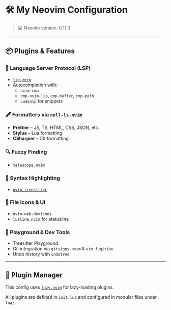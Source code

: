 # 🛠️ My Neovim Configuration

> 💻 Neovim version: 0.11.0

---

## 📦 Plugins & Features

### 🧠 Language Server Protocol (LSP)
- [`lsp-zero`](https://github.com/VonHeikemen/lsp-zero.nvim)
- Autocompletion with:
  - `nvim-cmp`
  - `cmp-nvim-lsp`, `cmp-buffer`, `cmp-path`
  - `LuaSnip` for snippets

### 🖋️ Formatters via `null-ls.nvim`
- **Prettier** – JS, TS, HTML, CSS, JSON, etc.
- **Stylua** – Lua formatting
- **CSharpier** – C# formatting

### 🔍 Fuzzy Finding
- [`telescope.nvim`](https://github.com/nvim-telescope/telescope.nvim)

### 🌈 Syntax Highlighting
- [`nvim-treesitter`](https://github.com/nvim-treesitter/nvim-treesitter)

### 🧱 File Icons & UI
- `nvim-web-devicons`
- `lualine.nvim` for statusline

### 🧪 Playground & Dev Tools
- Treesitter Playground
- Git integration via `gitsigns.nvim` & `vim-fugitive`
- Undo history with `undotree`

---

## 🧩 Plugin Manager

This config uses [`lazy.nvim`](https://github.com/folke/lazy.nvim) for lazy-loading plugins.

All plugins are defined in `init.lua` and configured in modular files under `lua/`.
